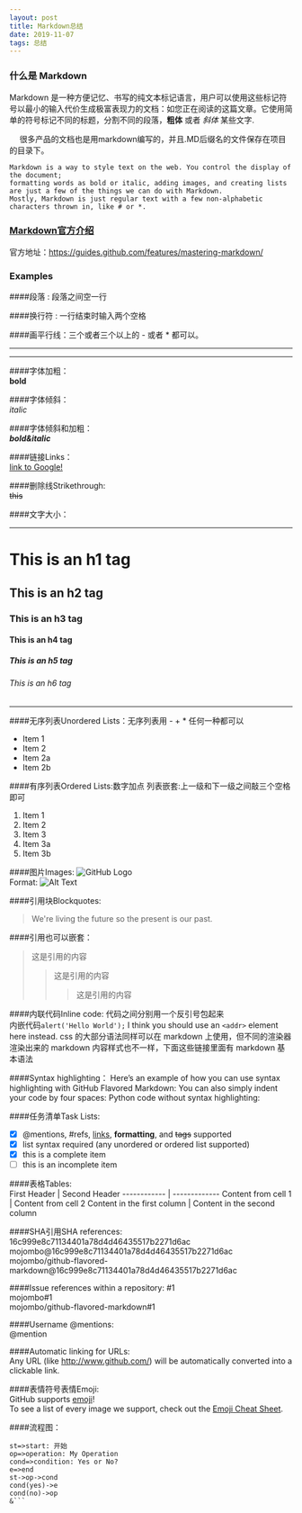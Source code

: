 ```yaml
---
layout: post
title: Markdown总结
date: 2019-11-07 
tags: 总结    
---
```



### 什么是 Markdown  
 
   Markdown 是一种方便记忆、书写的纯文本标记语言，用户可以使用这些标记符号以最小的输入代价生成极富表现力的文档：如您正在阅读的这篇文章。它使用简单的符号标记不同的标题，分割不同的段落，**粗体** 或者 *斜体* 某些文字.

　 很多产品的文档也是用markdown编写的，并且.MD后缀名的文件保存在项目的目录下。    

    Markdown is a way to style text on the web. You control the display of the document; 
    formatting words as bold or italic, adding images, and creating lists are just a few of the things we can do with Markdown.
    Mostly, Markdown is just regular text with a few non-alphabetic characters thrown in, like # or *.                         
 
### [Markdown官方介绍](https://guides.github.com/features/mastering-markdown/)
官方地址：https://guides.github.com/features/mastering-markdown/

### Examples  

 ####段落 : 段落之间空一行  
         
 ####换行符 : 一行结束时输入两个空格                 
       
 ####画平行线：三个或者三个以上的 - 或者 * 都可以。  
 ***  
 *****    

 ####字体加粗：  
 **bold**  
  
 ####字体倾斜：   
 *italic*  
    
 ####字体倾斜和加粗：    
 ***bold&italic***  

 ####链接Links：  
 [link to Google!](http://google.com)  
    
 ####删除线Strikethrough:  
 ~~this~~  

 ####文字大小：  
 ****
 # This is an h1 tag
 ## This is an h2 tag
 ### This is an h3 tag 
 #### This is an h4 tag 
 ##### This is an h5 tag 
 ###### This is an h6 tag 
 ****

 ####无序列表Unordered Lists：无序列表用 - + * 任何一种都可以  
 * Item 1
 * Item 2
  * Item 2a
  * Item 2b 
  
 ####有序列表Ordered Lists:数字加点   列表嵌套:上一级和下一级之间敲三个空格即可  
 1. Item 1
 1. Item 2
 1. Item 3
   1. Item 3a
   1. Item 3b

 ####图片Images: 
 ![GitHub Logo](/images/logo.png)  
 Format: ![Alt Text](url)  

 ####引用块Blockquotes:
 > We're living the future so
 > the present is our past.  

 ####引用也可以嵌套：  
 > 这是引用的内容
 >> 这是引用的内容  
 >>> 这是引用的内容  


 ####内联代码Inline code:  代码之间分别用一个反引号包起来  
 内嵌代码`alert('Hello World');`
 I think you should use an `<addr>` element here instead.
 css 的大部分语法同样可以在 markdown 上使用，但不同的渲染器渲染出来的 markdown 内容样式也不一样，下面这些链接里面有 markdown 基本语法

 ####Syntax highlighting：
 Here’s an example of how you can use syntax highlighting with GitHub Flavored Markdown:
 You can also simply indent your code by four spaces:
 Python code without syntax highlighting:
        
 ####任务清单Task Lists:  
 - [x] @mentions, #refs, [links](), **formatting**, and <del>tags</del> supported
 - [x] list syntax required (any unordered or ordered list supported)
 - [x] this is a complete item
 - [ ] this is an incomplete item

 ####表格Tables:  
 First Header | Second Header 
 ------------ | -------------
 Content from cell 1 | Content from cell 2
 Content in the first column | Content in the second column


####SHA引用SHA references:  
16c999e8c71134401a78d4d46435517b2271d6ac  
mojombo@16c999e8c71134401a78d4d46435517b2271d6ac  
mojombo/github-flavored-markdown@16c999e8c71134401a78d4d46435517b2271d6ac  

####Issue references within a repository:
#1  
mojombo#1  
mojombo/github-flavored-markdown#1  

####Username @mentions:  
@mention

####Automatic linking for URLs:  
Any URL (like http://www.github.com/) will be automatically converted into a clickable link.

####表情符号表情Emoji:  
GitHub supports [emoji](https://help.github.com/en/github/writing-on-github/basic-writing-and-formatting-syntax#using-emoji)!  
To see a list of every image we support, check out the [Emoji Cheat Sheet](https://github.com/ikatyang/emoji-cheat-sheet/blob/master/README.md).

####流程图：  
```flow
st=>start: 开始
op=>operation: My Operation
cond=>condition: Yes or No?
e=>end
st->op->cond
cond(yes)->e
cond(no)->op
&```